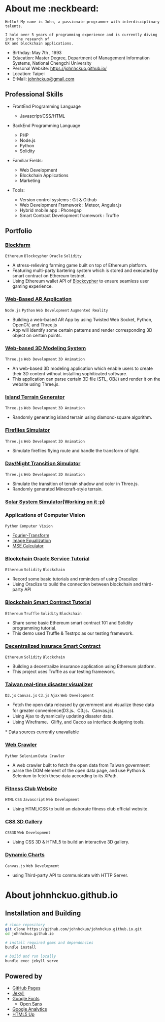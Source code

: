 # About me :neckbeard:

~~~~~~~~~~~~~~~~~~~~~~~~~~~~~~~~~~~~~~~~~
Hello! My name is John, a passionate programmer with interdisciplinary talents.  

I hold over 5 years of programming experience and is currently diving into the research of 
UX and blockchain applications. 
~~~~~~~~~~~~~~~~~~~~~~~~~~~~~~~~~~~~~~~~~
 - Birthday: May 7th , 1993
 - Education: Master Degree, Department of Management Information Systems, National Chengchi University
 - Personal Website: https://johnhckuo.github.io/
 - Location: Taipei
 - E-Mail: johnhckuo@gmail.com

## Professional Skills

 - FrontEnd Programming Language
   - Javascript/CSS/HTML
  
 - BackEnd Programming Language
   - PHP
   - Node.js
   - Python
   - Solidity
  
 - Familiar Fields: 
   - Web Development
   - Blockchain Applications
   - Marketing
 
 - Tools:
   - Version control systems : Git & Github
   - Web Development Framework : Meteor, Angular.js
   - Hybrid mobile app : Phonegap
   - Smart Contract Development framework : Truffle

## Portfolio<br>

### [Blockfarm](https://blockfarm.herokuapp.com/)

 `Ethereum` `Blockcypher` `Oracle` `Solidity`

 - A stress-relieving farming game built on top of Ethereum platform. 
 - Featuring multi-party bartering system which is stored and executed by smart contract on Ethereum testnet.
 - Using Ethereum wallet API of [Blockcypher](https://www.blockcypher.com/) to ensure seamless user gaming experience.

### [Web-Based AR Application](https://github.com/johnhckuo/simple_web_AR)

 `Node.js` `Python` `Web Development` `Augmented Reality`

 - Building a web-based AR App by using Twisted Web Socket, Python, OpenCV, and Three.js
 - App will identify some certain patterns and render corresponding 3D object on certain points.
 
### [Web-based 3D Modeling System](http://johnhckuo.github.io/3D_Modeling_System/)

 `Three.js` `Web Development` `3D Animation`

 - An web-based 3D modeling application which enable users to create their 3D content without installing sophiticated software.
 - This application can parse certain 3D file (STL, OBJ) and render it on the website using Three.js. 

### [Island Terrain Generator](http://johnhckuo.github.io/Island_Generator/)

 `Three.js` `Web Development` `3D Animation`

 - Randomly generating island terrain using diamond-square algorithm.
 
### [Fireflies Simulator](http://johnhckuo.github.io/Fireflies/)

 `Three.js` `Web Development` `3D Animation`

 - Simulate fireflies flying route and handle the transform of light.
 
### [Day/Night Transition Simulator](http://johnhckuo.github.io/Day-and-Night/)

 `Three.js` `Web Development` `3D Animation`
 
 - Simulate the transition of terrain shadow and color in Three.js.
 - Randomly generated Minecraft-style terrain.

### [Solar System Simulator(Working on it :p)](https://github.com/johnhckuo/Solar_System)

### Applications of Computer Vision

 `Python` `Computer Vision`

 - [Fourier-Transform](https://github.com/johnhckuo/Fourier-Transform)
 - [Image Equalization](https://github.com/johnhckuo/Image_Equalization)
 - [MSE Calculator](https://github.com/johnhckuo/MSE_calculator)

### [Blockchain Oracle Service Tutorial](https://github.com/johnhckuo/Oraclize-Tutorial)
 
 `Ethereum` `Solidity` `Blockchain`
 
 - Record some basic tutorials and reminders of using Oracalize
 - Using Oraclize to build the connection between blockchain and third-party API
 
### [Blockchain Smart Contract Tutorial](https://github.com/johnhckuo/Smart-Contract-Manipulation)

 `Ethereum` `Truffle` `Solidity` `Blockchain`

 - Share some basic Ethereum smart contract 101 and Solidity programming tutorial.
 - This demo used Truffle & Testrpc as our testing framework.
 
### [Decentralized Insurace Smart Contract](https://github.com/johnhckuo/Insurance-Smart-Contract)

 `Ethereum` `Solidity` `Blockchain`

 - Building a decentrailze insurance application using Ethereum platform.
 - This project uses Truffle as our testing framework.
 

 
### [Taiwan real-time disaster visualizer](http://johnhckuo.github.io/Taiwan_RealTime_Disaster/)

 `D3.js` `Canvas.js` `C3.js` `Ajax` `Web Development`
 
 - Fetch the open data released by government and visualize these data for greater convenience(D3.js、C3.js、Canvas.js).
 - Using Ajax to dynamically updating disaster data.
 - Using Wireframe、Gliffy, and Cacoo as interface designing tools.
 
 \* Data sources currently unavailable
 
### [Web Crawler](https://github.com/johnhckuo/Selenium_Project)

 `Python` `Selenium` `Data Crawler`

 - A web crawler built to fetch the open data from Taiwan government
 - parse the DOM element of the open data page, and use Python & Selenium to fetch these data according to its XPath.
 
### [Fitness Club Website](http://johnhckuo.github.io/FitnessClub_WebPage/)

 `HTML` `CSS` `Javascript` `Web Development`

 - Using HTML/CSS to build an elaborate fitness club official website.
 
### [CSS 3D Gallery](http://johnhckuo.github.io/CSS3D_Carousel/)

 `CSS3D` `Web Development`

 - Using CSS 3D & HTML5 to build an interactive 3D gallery.
 
### [Dynamic Charts](http://johnhckuo.github.io/Dynamic_Chart/)

 `Canvas.js` `Web Development`

 - using Third-party API to communicate with HTTP Server.


# About johnhckuo.github.io

## Installation and Building

```bash
# clone repository
git clone https://github.com/johnhckuo/johnhckuo.github.io.git
cd johnhckuo.github.io

# install required gems and dependencies
bundle install

# build and run locally
bundle exec jekyll serve

```

## Powered by

- [GitHub Pages](https://pages.github.com/)
- [Jekyll](https://jekyllrb.com/)
- [Google Fonts](https://fonts.google.com/)
  - [Open Sans](https://fonts.google.com/specimen/Open+Sans)
- [Google Analytics](https://analytics.google.com/)
- [HTML5 Up](https://html5up.net/)


